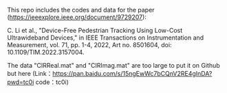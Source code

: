 This repo includes the codes and data for the paper (https://ieeexplore.ieee.org/document/9729207):

C. Li et al., "Device-Free Pedestrian Tracking Using Low-Cost Ultrawideband Devices," in IEEE Transactions on Instrumentation and Measurement, vol. 71, pp. 1-4, 2022, Art no. 8501604, doi: 10.1109/TIM.2022.3157004.

The data "CIRReal.mat" and "CIRImag.mat" are too large to put it on Github but here (Link：https://pan.baidu.com/s/15ngEwWc7bCQnV2RE4gInDA?pwd=tc0i 
code：tc0i)
